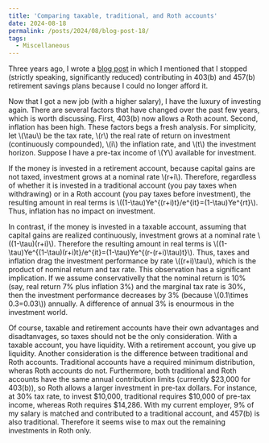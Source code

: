 ```yaml
---
title: 'Comparing taxable, traditional, and Roth accounts'
date: 2024-08-18
permalink: /posts/2024/08/blog-post-18/
tags:
  - Miscellaneous
---
```


Three years ago, I wrote a [blog post](https://alexisakira.github.io/posts/2021/11/blog-post-14/) in which I mentioned that I stopped (strictly speaking, significantly reduced) contributing in 403(b) and 457(b) retirement savings plans because I could no longer afford it.

Now that I got a new job (with a higher salary), I have the luxury of investing again. There are several factors that have changed over the past few years, which is worth discussing. First, 403(b) now allows a Roth acount. Second, inflation has been high. These factors begs a fresh analysis. For simplicity, let \\(\tau\\) be the tax rate, \\(r\\) the real rate of return on investment (continuously compounded), \\(i\\) the inflation rate, and \\(t\\) the investment horizon. Suppose I have a pre-tax income of \\(Y\\) available for investment.

If the money is invested in a retirement account, because capital gains are not taxed, investment grows at a nominal rate \\(r+i\\). Therefore, regardless of whether it is invested in a traditional account (you pay taxes when withdrawing) or in a Roth account (you pay taxes before investment), the resulting amount in real terms is \\((1-\tau)Ye^{(r+i)t}/e^{it}=(1-\tau)Ye^{rt}\\). Thus, inflation has no impact on investment.

In contrast, if the money is invested in a taxable account, assuming that capital gains are realized continuously, investment grows at a nominal rate \\((1-\tau)(r+i)\\). Therefore the resulting amount in real terms is \\((1-\tau)Ye^{(1-\tau)(r+i)t}/e^{it}=(1-\tau)Ye^{(r-(r+i)\tau)t}\\). Thus, taxes and inflation drag the investment performance by rate \\((r+i)\tau\\), which is the product of nominal return and tax rate. This observation has a significant implication. If we assume conservativelly that the nominal return is 10% (say, real return 7% plus inflation 3%) and the marginal tax rate is 30%, then the investment performance decreases by 3% (because \\(0.1\times 0.3=0.03\\)) annually. A difference of annual 3% is enourmous in the investment world.

Of course, taxable and retirement accounts have their own advantages and disadtanvages, so taxes should not be the only consideration. With a taxable account, you have liquidity. With a retirement account, you give up liquidity. Another consideration is the difference between traditional and Roth accounts. Traditional accounts have a required minimum distribution, wheras Roth accounts do not. Furthermore, both traditional and Roth accounts have the same annual contribution limits (currently \$23,000 for 403(b)), so Roth allows a larger investment in pre-tax dollars. For instance, at 30% tax rate, to invest \$10,000, traditional requires \$10,000 of pre-tax income, whereas Roth requires \$14,286. With my current employer, 9% of my salary is matched and contributed to a traditional account, and 457(b) is also traditional. Therefore it seems wise to max out the remaining investments in Roth only.